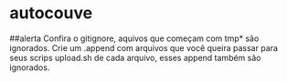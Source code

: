 # autocouve

##alerta
Confira o gitignore, aquivos que começam com tmp\* são ignorados.
Crie um <folder>.append com arquivos que você queira passar para seus scrips upload.sh de cada arquivo, esses append também são ignorados.
